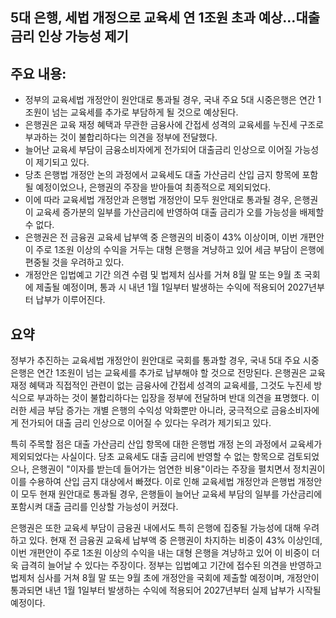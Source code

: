 ## 5대 은행, 세법 개정으로 교육세 연 1조원 초과 예상…대출 금리 인상 가능성 제기

## 주요 내용:
*   정부의 교육세법 개정안이 원안대로 통과될 경우, 국내 주요 5대 시중은행은 연간 1조원이 넘는 교육세를 추가로 부담하게 될 것으로 예상된다.
*   은행권은 교육 재정 혜택과 무관한 금융사에 간접세 성격의 교육세를 누진세 구조로 부과하는 것이 불합리하다는 의견을 정부에 전달했다.
*   늘어난 교육세 부담이 금융소비자에게 전가되어 대출금리 인상으로 이어질 가능성이 제기되고 있다.
*   당초 은행법 개정안 논의 과정에서 교육세도 대출 가산금리 산입 금지 항목에 포함될 예정이었으나, 은행권의 주장을 받아들여 최종적으로 제외되었다.
*   이에 따라 교육세법 개정안과 은행법 개정안이 모두 원안대로 통과될 경우, 은행권이 교육세 증가분의 일부를 가산금리에 반영하여 대출 금리가 오를 가능성을 배제할 수 없다.
*   은행권은 전 금융권 교육세 납부액 중 은행권의 비중이 43% 이상이며, 이번 개편안이 주로 1조원 이상의 수익을 거두는 대형 은행을 겨냥하고 있어 세금 부담이 은행에 편중될 것을 우려하고 있다.
*   개정안은 입법예고 기간 의견 수렴 및 법제처 심사를 거쳐 8월 말 또는 9월 초 국회에 제출될 예정이며, 통과 시 내년 1월 1일부터 발생하는 수익에 적용되어 2027년부터 납부가 이루어진다.

## 요약
정부가 추진하는 교육세법 개정안이 원안대로 국회를 통과할 경우, 국내 5대 주요 시중은행은 연간 1조원이 넘는 교육세를 추가로 납부해야 할 것으로 전망된다. 은행권은 교육 재정 혜택과 직접적인 관련이 없는 금융사에 간접세 성격의 교육세를, 그것도 누진세 방식으로 부과하는 것이 불합리하다는 입장을 정부에 전달하며 반대 의견을 표명했다. 이러한 세금 부담 증가는 개별 은행의 수익성 악화뿐만 아니라, 궁극적으로 금융소비자에게 전가되어 대출 금리 인상으로 이어질 수 있다는 우려가 제기되고 있다.

특히 주목할 점은 대출 가산금리 산입 항목에 대한 은행법 개정 논의 과정에서 교육세가 제외되었다는 사실이다. 당초 교육세도 대출 금리에 반영할 수 없는 항목으로 검토되었으나, 은행권이 "이자를 받는데 들어가는 엄연한 비용"이라는 주장을 펼치면서 정치권이 이를 수용하여 산입 금지 대상에서 빠졌다. 이로 인해 교육세법 개정안과 은행법 개정안이 모두 현재 원안대로 통과될 경우, 은행들이 늘어난 교육세 부담의 일부를 가산금리에 포함시켜 대출 금리를 인상할 가능성이 커졌다.

은행권은 또한 교육세 부담이 금융권 내에서도 특히 은행에 집중될 가능성에 대해 우려하고 있다. 현재 전 금융권 교육세 납부액 중 은행권이 차지하는 비중이 43% 이상인데, 이번 개편안이 주로 1조원 이상의 수익을 내는 대형 은행을 겨냥하고 있어 이 비중이 더욱 급격히 늘어날 수 있다는 주장이다. 정부는 입법예고 기간에 접수된 의견을 반영하고 법제처 심사를 거쳐 8월 말 또는 9월 초에 개정안을 국회에 제출할 예정이며, 개정안이 통과되면 내년 1월 1일부터 발생하는 수익에 적용되어 2027년부터 실제 납부가 시작될 예정이다.
